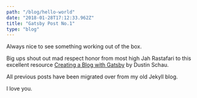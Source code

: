 ```yaml
---
path: "/blog/hello-world"
date: "2018-01-28T17:12:33.962Z"
title: "Gatsby Post No.1"
type: "blog"
---
```


Always nice to see something working out of the box.

Big ups shout out mad respect honor from most high Jah Rastafari to this excellent resource [Creating a Blog with Gatsby](https://www.gatsbyjs.org/blog/2017-07-19-creating-a-blog-with-gatsby/) by Dustin Schau.

All previous posts have been migrated over from my old Jekyll blog.

I love you.
